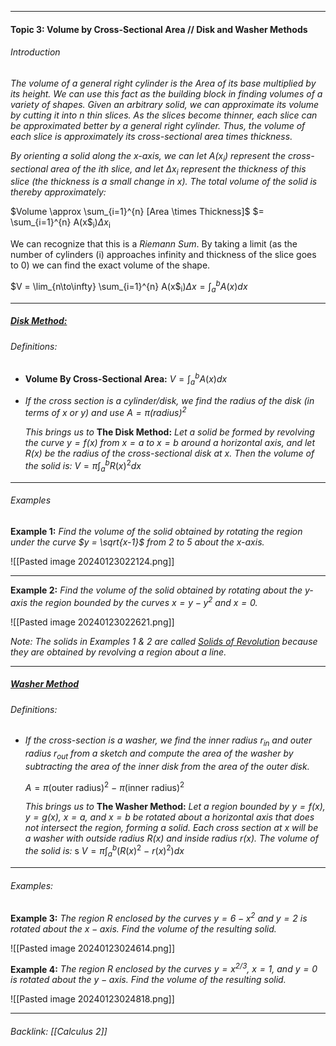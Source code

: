 - - -
#### Topic 3: Volume by Cross-Sectional Area // Disk and Washer Methods

###### Introduction 
*The volume of a general right cylinder is the Area of its base multiplied by its height. 
We can use this fact as the building block in finding volumes of a variety of shapes.
Given an arbitrary solid, we can approximate its volume by cutting it into $n$ thin slices. As the slices become thinner, each slice can be approximated better by a general right cylinder. Thus, the volume of each slice is approximately its cross-sectional area times thickness.*

*By orienting a solid along the $x$-axis, we can let $A(x$<sub>i</sub>$)$ represent the cross-sectional area of the $i$th slice, and let $\Delta x$<sub>i</sub> represent the thickness of this slice (the thickness is a small change in $x$). The total volume of the solid is thereby approximately:*

$Volume \approx \sum_{i=1}^{n} [Area \times Thickness]$ 
$= \sum_{i=1}^{n} A(x$<sub>i</sub>$) \Delta x$<sub>i</sub>

We can recognize that this is a *Riemann Sum*. 
By taking a limit (as the number of cylinders (i) approaches infinity and thickness of the slice goes to 0) we can find the exact volume of the shape. 

$V = \lim_{n\to\infty} \sum_{i=1}^{n} A(x$<sub>i</sub>$) \Delta x = \int_{a}^{b} A(x)dx$ 
- - - 

##### <u>Disk Method:</u>
###### Definitions: 
- **Volume By Cross-Sectional Area:** $V = \int_{a}^{b} A(x)dx$
- *If the cross section is a cylinder/disk, we find the radius of the disk (in terms of $x$ or $y$) and use   $A = \pi(radius)$<sup>2</sup>* 

    *This brings us to* **The Disk Method:**
    *Let a solid be formed by revolving the curve $y = f(x)$ from $x = a$ to $x = b$ around a horizontal axis, and let $R(x)$ be the radius of the cross-sectional disk at $x$. Then the volume of the solid is:*
    $V = \pi\int_{a}^{b} R(x)$<sup>2</sup>$dx$ 

- - - 

###### Examples

**Example 1:** *Find the volume of the solid obtained by rotating the region under the curve $y = \sqrt{x-1}$ from $2$ to $5$ about the x-axis.* 

![[Pasted image 20240123022124.png]]
- - - 
**Example 2:** *Find the volume of the solid obtained by rotating about the y-axis the region bounded by the curves $x = y - y$<sup>2</sup> and $x = 0$.* 

![[Pasted image 20240123022621.png]]

*Note: The solids in Examples 1 & 2 are called <u>Solids of Revolution</u> because they are obtained by revolving a region about a line.*
- - -
##### <u>Washer Method</u>

###### Definitions: 
- *If the cross-section is a washer, we find the inner radius $r$<sub>in</sub> and outer radius $r$<sub>out</sub> from a sketch and compute the area of the washer by subtracting the area of the inner disk from the area of the outer disk.* 
	
	$A = \pi($outer radius$)$<sup>2</sup> $-$ $\pi ($inner radius$)$<sup>2</sup> 
	
	*This brings us to* **The Washer Method:** 
	*Let a region bounded by $y=f(x)$, $y=g(x)$, $x=a$, and $x=b$ be rotated about a horizontal axis that does not intersect the region, forming a solid. Each cross section at $x$ will be a washer with outside radius $R(x)$ and inside radius $r(x)$. The volume of the solid is:*
	s
	$V = \pi\int_{a}^{b} (R(x)$<sup>2</sup> $-$ $r(x)$<sup>2</sup>$)dx$   
	
- - - 

###### Examples: 

**Example 3:** *The region $R$ enclosed by the curves $y = 6 - x$<sup>2</sup> and $y = 2$ is rotated about the $x-axis$. Find the volume of the resulting solid.*

![[Pasted image 20240123024614.png]]

**Example 4:** *The region $R$ enclosed by the curves $y = x$<sup>2/3</sup>, $x = 1$, and $y = 0$ is rotated about the $y-axis$. Find the volume of the resulting solid.*

![[Pasted image 20240123024818.png]]

- - - 
###### Backlink: [[Calculus 2]]
